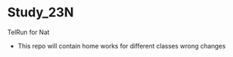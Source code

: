 # Study_23N
TelRun for Nat

- This repo will contain home works for different classes
wrong changes
